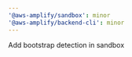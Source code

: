 ```yaml
---
'@aws-amplify/sandbox': minor
'@aws-amplify/backend-cli': minor
---
```


Add bootstrap detection in sandbox
